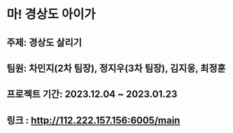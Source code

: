 # 마! 경상도 아이가
## 주제: 경상도 살리기
## 팀원: 차민지(2차 팀장), 정지우(3차 팀장), 김지웅, 최정훈
## 프로젝트 기간: 2023.12.04 ~ 2023.01.23
## 링크 : http://112.222.157.156:6005/main
